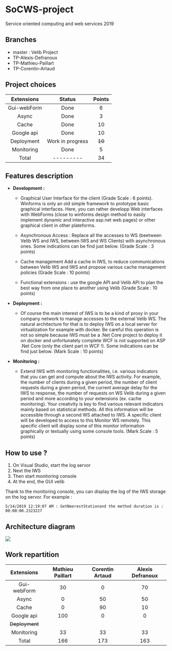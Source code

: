 # SoCWS-project
Service oriented computing and web services 2019

## Branches
- master : Velib Project
- TP-Alexis-Defranoux
- TP-Mathieu-Paillart
- TP-Corentin-Artaud

## Project choices

| Extensions | Status | Points |
|:----------:|:------:|:------:|
| Gui-webForm| Done   | 6 |
| Async      | Done   | 3 |
| Cache      | Done   | 10 |
| Google api | Done	  | 10 |
| Deployment | Work in progress | ~~10~~ |
| Monitoring | Done | 5 |
| Total |--------- | 34 |

## Features description

- **Development :**

    - Graphical User Interface for the client (Grade Scale : 6 points). Winforms is only an old simple framework to prototype basic graphical interfaces. Here, you can rather developp Web interfaces with WebForms (close to winforms design method to easily implement dynamic and interactive asp.net web pages) or other graphical client in other plateforms.

    - Asynchronous Access : Replace all the accesses to WS (beetween Velib WS and IWS, between IWS and WS Clients) with asynchronous ones. Some indications can be find just below. (Grade Scale : 3 points)

    - Cache management Add a cache in IWS, to reduce communications between Velib WS and IWS and propose various cache management policies (Grade Scale : 10 points)

    - Functional extensions : use the google API and Velib API to plan the best way from one place to another using Velib (Grade Scale : 10 points)

- **Deployment :**
    - Of course the main interest of IWS is to be a kind of proxy in your company network to manage accesses to the external Velib WS. The natural architecture for that is to deploy IWS on a local server for virtualization for example with docker. Be careful this operation is not so simple because IWS must be a .Net Core project to deploy it on docker and unfortunately complete WCF is not supported on ASP .Net Core (only the client part in WCF !). Some indications can be find just below. (Mark Scale : 10 points)

- **Monitoring :**
    - Extend IWS with monitoring functionalities, i.e. various indicators that you can get and compute about the IWS activity. For example, the number of clients during a given period, the number of client requests during a given period, the current average delay for the IWS to response, the number of requests on WS Velib during a given period and more according to your extensions (ex. cache monitoring). Your creativity is key to find various relevant indicators mainly based on statistical methods. All this information will be accessible through a second WS attached to IWS. A specific client will be developed to access to this Monitor WS remotely. This specific client will display some of this monitor information graphically or textually using some console tools. (Mark Scale : 5 points)

## How to use ? 

1. On Visual Studio, start the log servor
2. Next the IWS
3. Then start monitoring console
4. At the end, the GUI velib

Thank to the monitoring console, you can display the log of the IWS storage on the log servor. For example :
```
5/14/2019 12:19:07 AM : GetNeerestStationand the method duration is : 00:00:00.2323227
```

## Architecture diagram 

![](https://i.imgur.com/c6nzQkb.png)


## Work repartition

|Extensions  | Mathieu Paillart | Corentin Artaud | Alexis Defranoux |
|:----------:|:------:|:------:|:------:|
| Gui-webForm| 30     |  0     |   70   |
| Async      |   0    |  50    |  50    |
| Cache      | 0      |  90    |  10    |
| Google api |  100   |    0   |   0    |
| ~~Deployment~~ |    |        |        |
| Monitoring |  33    |    33  |  33    |
| Total      |  166   |   173  |  163   |

